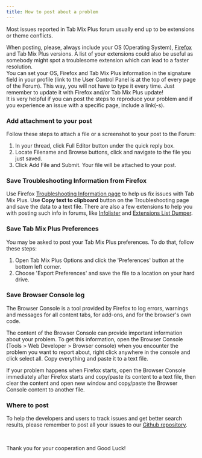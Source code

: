 ```yaml
---
title: How to post about a problem
---
```


Most issues reported in Tab Mix Plus forum usually end up to be extensions or theme
conflicts.

When posting, please, always include your OS (Operating System), [Firefox](https://support.mozilla.org/en-US/products/firefox) and Tab Mix Plus versions. A list of your extensions could also be useful as somebody might spot a troublesome extension which can lead to a faster resolution.<br /> You can set your OS, Firefox and Tab Mix Plus information in the signature field in your profile (link to the User Control Panel is at the top of every page of the Forum). This way, you will not have to type it every time. Just remember to update it with Firefox and/or Tab Mix Plus update!<br /> It is very helpful if you can post the steps to reproduce your problem and if you experience an issue with a specific page, include a link(-s).


### Add attachment to your post
Follow these steps to attach a file or a screenshot to your post to the Forum:
<ol class="list-decimal pl-8">
  <li>In your thread, click Full Editor button under the quick reply box.</li>
  <li>Locate Filename and Browse buttons, click and navigate to the file you just saved.</li>
  <li>Click Add File and Submit. Your file will be attached to your post.</li>
</ol>

### Save Troubleshooting Information from Firefox

Use Firefox [Troubleshooting Information page](https://support.mozilla.org/en-US/kb/use-troubleshooting-information-page-fix-firefox?esab=a&s=about%3Asupport&r=0&as=s#w_accessing-the-troubleshooting-information-page) to help us fix issues with Tab Mix Plus. Use <b>Copy text to clipboard</b> button on the Troubleshooting page and save the data to a text file. There are also a few extensions to help you with posting such info in forums, like [Infolister](https://addons.mozilla.org/en-US/firefox/addon/infolister/?src=search) and [Extensions List Dumper](https://addons.mozilla.org/en-US/firefox/addon/extension-list-dumper/?src=search).

### Save Tab Mix Plus Preferences
You may be asked to post your Tab Mix Plus preferences. To do that, follow these steps:
<ol class="list-decimal pl-8">
<li>
  Open Tab Mix Plus Options and click the 'Preferences' button at the bottom left corner.
</li>
<li>Choose 'Export Preferences' and save the file to a location on your hard drive.</li>
</ol>

### Save Browser Console log

The Browser Console is a tool provided by Firefox to log errors, warnings and messages for all content tabs, for add-ons, and for the browser's own code.

The content of the Browser Console can provide important information about your problem. To get this information, open the Browser Console (Tools &gt; Web Developer &gt; Browser console) when you encounter the problem you want to report about, right click anywhere in the console and click select all. Copy everything and paste it to a text file.

If your problem happens when Firefox starts, open the Browser Console immediately after Firefox starts and copy/paste its content to a text file, then clear the content and open new window and copy/paste the Browser Console content to another file.

### Where to post
To help the developers and users to track issues and get better search results, please remember to post all your issues to our [Github repository](https://github.com/onemen/TabMixPlus/issues).

<br />

Thank you for your cooperation and Good Luck!
